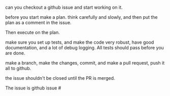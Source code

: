 can you checkout a github issue and start working on it. 

before you start make a plan. think carefully and slowly, and then put the plan as a comment in the issue. 

Then execute on the plan. 

make sure you set up tests, and make the code very robust, have good documentation, and a lot of debug logging. All tests should pass before you are done. 

make a branch, make the changes, commit, and make a pull request, push it all to github. 

the issue shouldn't be closed until the PR is merged.

The issue is github issue #
